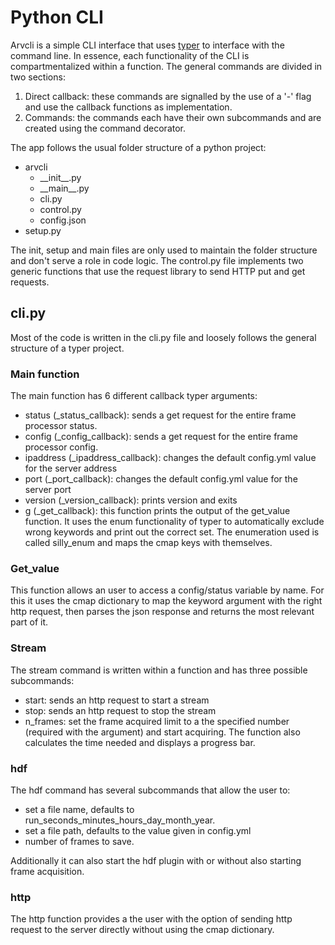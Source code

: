 # Python CLI

Arvcli is a simple CLI interface that uses [typer](https://typer.tiangolo.com/) to interface with the command line. In essence, each functionality of the CLI is compartmentalized within a function. The general commands are divided in two sections:

1. Direct callback: these commands are signalled by the use of a '-' flag and use the callback functions as implementation.
2. Commands: the commands each have their own subcommands and are created using the command decorator.

The app follows the usual folder structure of a python project:

- arvcli
  - \_\_init__.py
  - \_\_main__.py
  - cli.py
  - control.py
  - config.json
- setup.py

The init, setup and main files are only used to maintain the folder structure and don't serve a role in code logic. The control.py file implements two generic functions that use the request library to send HTTP put and get requests.

## cli.py

Most of the code is written in the cli.py file and loosely follows the general structure of a typer project.

### Main function

The main function has 6 different callback typer arguments:

- status (_status_callback): sends a get request for the entire frame processor status.
- config (_config_callback): sends a get request for the entire frame processor config.
- ipaddress (_ipaddress_callback): changes the default config.yml value for the server address
- port (_port_callback): changes the default config.yml value for the server port
- version (_version_callback): prints version and exits
- g (_get_callback): this function prints the output of the get_value function. It uses the enum functionality of typer to automatically exclude wrong keywords and print out the correct set. The enumeration used is called silly_enum and maps the cmap keys with themselves.

### Get_value

This function allows an user to access a config/status variable by name. For this it uses the cmap dictionary to map the keyword argument with the right http request, then parses the json response and returns the most relevant part of it.

### Stream

The stream command is written within a function and has three possible subcommands:

- start: sends an http request to start a stream
- stop: sends an http request to stop the stream
- n_frames: set the frame acquired limit to a the specified number (required with the argument) and start acquiring. The function also calculates the time needed and displays a progress bar.

### hdf

The hdf command has several subcommands that allow the user to:

- set a file name, defaults to run_seconds_minutes_hours_day_month_year.
- set a file path, defaults to the value given in config.yml
- number of frames to save.

Additionally it can also start the hdf plugin with or without also starting frame acquisition.

### http

The http function provides a the user with the option of sending http request to the server directly without using the cmap dictionary.
